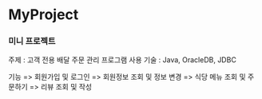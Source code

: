 # MyProject

<h3>미니 프로젝트</h3>

주제 : 고객 전용 배달 주문 관리 프로그램
사용 기술 : Java, OracleDB, JDBC

기능
=> 회원가입 및 로그인 
=> 회원정보 조회 및 정보 변경 
=> 식당 메뉴 조회 및 주문하기 
=> 리뷰 조회 및 작성
